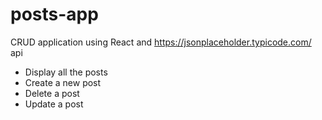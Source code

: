 # posts-app

CRUD application using React and https://jsonplaceholder.typicode.com/ api

* Display all the posts
* Create a new post
* Delete a post
* Update a post




